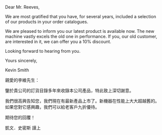 Dear Mr. Reeves,

We are most gratified that you have, for several years, included a
selection of our products in your order catalogues.

We are pleased to inform you our latest product is available now. The
new machine vastly excels the old one in performance. If you, our old
customer, are interested in it, we can offer you a 10% discount.

Looking forward to hearing from you.

Yours sincerely,

Kevin Smith

親愛的李維先生：

鑒於貴公司的訂貨目錄多年來收錄本公司產品，特此致上深切謝意。

我們很高興告知您，我們現在有最新產品上市了。新機器在性能上大大超越舊的。如果您對它感興趣，我們可以給老客戶九折優待。

期待您的回覆！

凱文．史密斯 謹上
